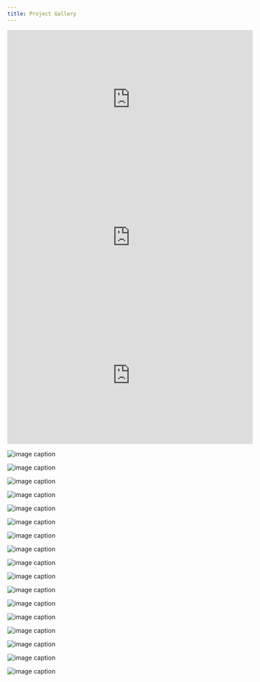 ```yaml
---
title: Project Gallery 
---
```



<iframe width="560" height="315" src="https://www.youtube.com/embed/hJmolEwz5nk" title="YouTube video player" frameborder="0" allow="accelerometer; autoplay; clipboard-write; encrypted-media; gyroscope; picture-in-picture" allowfullscreen></iframe>




<iframe width="560" height="315" src="https://www.youtube.com/embed/58ojU0y5zME" title="YouTube video player" frameborder="0" allow="accelerometer; autoplay; clipboard-write; encrypted-media; gyroscope; picture-in-picture" allowfullscreen></iframe>


<iframe width="560" height="315" src="https://www.youtube.com/embed/nJx5hDCAFPk" title="YouTube video player" frameborder="0" allow="accelerometer; autoplay; clipboard-write; encrypted-media; gyroscope; picture-in-picture" allowfullscreen></iframe>




![image caption](Gallery/IMG_5453.jpg)

![image caption](Gallery/IMG_5454.jpg)

![image caption](Gallery/IMG_5455.jpg)

![image caption](Gallery/IMG_5456.jpg)

![image caption](Gallery/IMG_5457.jpg)

![image caption](Gallery/IMG_5458.jpg)

![image caption](Gallery/IMG_5459.jpg)

![image caption](Gallery/IMG_5460.jpg)

![image caption](Gallery/IMG_5464.jpg)

![image caption](Gallery/IMG_5465.jpg)

![image caption](Gallery/IMG_5466.jpg)

![image caption](Gallery/IMG_5467.jpg)

![image caption](Gallery/IMG_5468.jpg)

![image caption](Gallery/IMG_5469.jpg)

![image caption](Gallery/IMG_5470.jpg)

![image caption](Gallery/IMG_5471.jpg)

![image caption](Gallery/IMG_5472.jpg)
